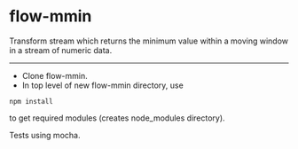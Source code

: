 flow-mmin
=========

Transform stream which returns the minimum value within a moving window in a stream of numeric data.
***
+ Clone flow-mmin.
+ In top level of new flow-mmin directory, use

```npm install```

to get required modules (creates node_modules directory).

Tests using mocha.





